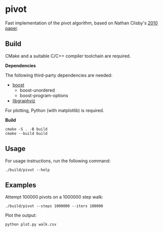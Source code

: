 # pivot

Fast implementation of the pivot algorithm, based on Nathan Clisby's [2010 paper](https://arxiv.org/abs/1005.1444).

## Build

CMake and a suitable C/C++ compiler toolchain are required.

**Dependencies**

The following third-party dependencies are needed:

* [boost](https://www.boost.org/doc/libs/1_85_0/more/getting_started/unix-variants.html)
  * boost-unordered
  * boost-program-options
* [libgraphviz](https://gitlab.com/graphviz/graphviz)

For plotting, Python (with matplotlib) is required.

**Build**

```
cmake -S . -B build
cmake --build build
```

## Usage

For usage instructions, run the following command:

```
./build/pivot --help
```

## Examples

Attempt 100000 pivots on a 1000000 step walk:

```
./build/pivot --steps 1000000 --iters 100000
```

Plot the output:

```
python plot.py walk.csv
```
